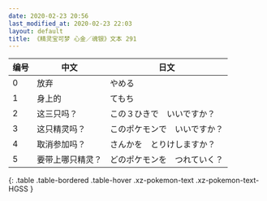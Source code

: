 ```yaml
---
date: 2020-02-23 20:56
last_modified_at: 2020-02-23 22:03
layout: default
title: 《精灵宝可梦 心金／魂银》文本 291
---
```

| 编号 | 中文 | 日文 |
| ---- | ---- | ---- |
| 0 | 放弃 | やめる |
| 1 | 身上的 | てもち |
| 2 | 这三只吗？ | この３ひきで　いいですか？ |
| 3 | 这只精灵吗？ | このポケモンで　いいですか？ |
| 4 | 取消参加吗？ | さんかを　とりけしますか？ |
| 5 | 要带上哪只精灵？ | どのポケモンを　つれていく？ |
{: .table .table-bordered .table-hover .xz-pokemon-text .xz-pokemon-text-HGSS }